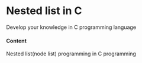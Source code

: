 # Nested list in C
Develop your knowledge in C programming language

#### Content
Nested list(node list) programming in C programming
